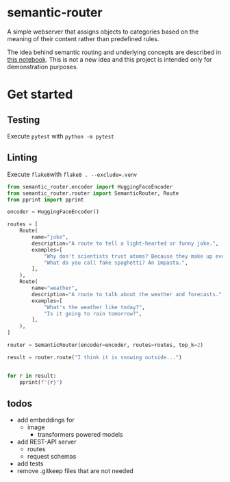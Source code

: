 # semantic-router

A simple webserver that assigns objects to categories based on the meaning of their content rather than predefined rules.

The idea behind semantic routing and underlying concepts are described in [this notebook](./notebooks/introduction.ipynb). This is not a new idea and this project is intended only for demonstration purposes.

# Get started

## Testing

Execute `pytest` with `python -m pytest`

## Linting

Execute `flake8`with `flake8 . --exclude=.venv`

```python
from semantic_router.encoder import HuggingFaceEncoder
from semantic_router.router import SemanticRouter, Route
from pprint import pprint

encoder = HuggingFaceEncoder()

routes = [
    Route(
        name="joke",
        description="A route to tell a light-hearted or funny joke.",
        examples=[
            "Why don't scientists trust atoms? Because they make up everything!",
            "What do you call fake spaghetti? An impasta.",
        ],
    ),
    Route(
        name="weather",
        description="A route to talk about the weather and forecasts.",
        examples=[
            "What's the weather like today?",
            "Is it going to rain tomorrow?",
        ],
    ),
]

router = SemanticRouter(encoder=encoder, routes=routes, top_k=2)

result = router.route("I think it is snowing outside...")


for r in result:
    pprint(f"{r}")
```

## todos
- add embeddings for
    - image
        - transformers powered models
- add REST-API server
    - routes
    - request schemas
- add tests
- remove .gitkeep files that are not needed